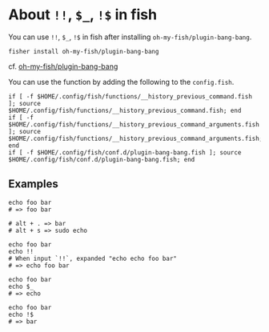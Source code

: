 # About `!!`, `$_`, `!$` in fish

You can use `!!`, `$_`, `!$` in fish after installing `oh-my-fish/plugin-bang-bang`.

```
fisher install oh-my-fish/plugin-bang-bang
```

cf. [oh-my-fish/plugin-bang-bang](https://github.com/oh-my-fish/plugin-bang-bang)

You can use the function by adding the following to the `config.fish`.

```
if [ -f $HOME/.config/fish/functions/__history_previous_command.fish ]; source $HOME/.config/fish/functions/__history_previous_command.fish; end
if [ -f $HOME/.config/fish/functions/__history_previous_command_arguments.fish ]; source $HOME/.config/fish/functions/__history_previous_command_arguments.fish; end
if [ -f $HOME/.config/fish/conf.d/plugin-bang-bang.fish ]; source $HOME/.config/fish/conf.d/plugin-bang-bang.fish; end
```

## Examples

```
echo foo bar
# => foo bar
```

```
# alt + . => bar
# alt + s => sudo echo
```

```
echo foo bar
echo !!
# When input `!!`, expanded "echo echo foo bar" 
# => echo foo bar
```

```
echo foo bar
echo $_
# => echo
```

```
echo foo bar
echo !$
# => bar
```
